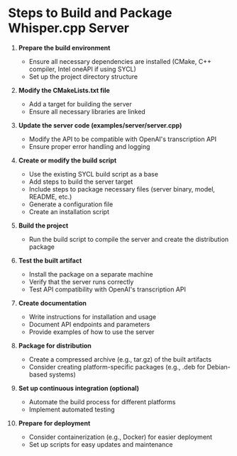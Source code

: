 # Steps to Build and Package Whisper.cpp Server

1. **Prepare the build environment**
   - Ensure all necessary dependencies are installed (CMake, C++ compiler, Intel oneAPI if using SYCL)
   - Set up the project directory structure

2. **Modify the CMakeLists.txt file**
   - Add a target for building the server
   - Ensure all necessary libraries are linked

3. **Update the server code (examples/server/server.cpp)**
   - Modify the API to be compatible with OpenAI's transcription API
   - Ensure proper error handling and logging

4. **Create or modify the build script**
   - Use the existing SYCL build script as a base
   - Add steps to build the server target
   - Include steps to package necessary files (server binary, model, README, etc.)
   - Generate a configuration file
   - Create an installation script

5. **Build the project**
   - Run the build script to compile the server and create the distribution package

6. **Test the built artifact**
   - Install the package on a separate machine
   - Verify that the server runs correctly
   - Test API compatibility with OpenAI's transcription API

7. **Create documentation**
   - Write instructions for installation and usage
   - Document API endpoints and parameters
   - Provide examples of how to use the server

8. **Package for distribution**
   - Create a compressed archive (e.g., tar.gz) of the built artifacts
   - Consider creating platform-specific packages (e.g., .deb for Debian-based systems)

9. **Set up continuous integration (optional)**
   - Automate the build process for different platforms
   - Implement automated testing

10. **Prepare for deployment**
    - Consider containerization (e.g., Docker) for easier deployment
    - Set up scripts for easy updates and maintenance
